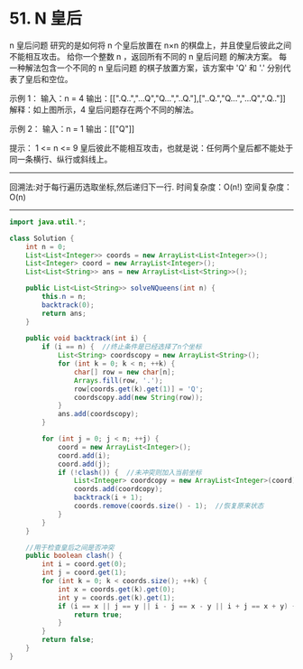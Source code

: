# 51. N 皇后

n 皇后问题 研究的是如何将 n 个皇后放置在 n×n 的棋盘上，并且使皇后彼此之间不能相互攻击。
给你一个整数 n ，返回所有不同的 n 皇后问题 的解决方案。
每一种解法包含一个不同的 n 皇后问题 的棋子放置方案，该方案中 'Q' 和 '.' 分别代表了皇后和空位。

示例 1：
输入：n = 4
输出：[[".Q..","...Q","Q...","..Q."],["..Q.","Q...","...Q",".Q.."]]
解释：如上图所示，4 皇后问题存在两个不同的解法。

示例 2：
输入：n = 1
输出：[["Q"]]

提示：
1 <= n <= 9
皇后彼此不能相互攻击，也就是说：任何两个皇后都不能处于同一条横行、纵行或斜线上。

---

回溯法:对于每行遍历选取坐标,然后递归下一行.
时间复杂度：O(n!) 空间复杂度：O(n)  

---

```java
import java.util.*;

class Solution {
    int n = 0;
    List<List<Integer>> coords = new ArrayList<List<Integer>>();
    List<Integer> coord = new ArrayList<Integer>();
    List<List<String>> ans = new ArrayList<List<String>>();

    public List<List<String>> solveNQueens(int n) {
        this.n = n;
        backtrack(0);
        return ans;
    }
    
    public void backtrack(int i) {
        if (i == n) {  //终止条件是已经选择了n个坐标
            List<String> coordscopy = new ArrayList<String>();
            for (int k = 0; k < n; ++k) {
                char[] row = new char[n];
                Arrays.fill(row, '.');
                row[coords.get(k).get(1)] = 'Q';
                coordscopy.add(new String(row));
            }
            ans.add(coordscopy);
        }

        for (int j = 0; j < n; ++j) {
            coord = new ArrayList<Integer>();
            coord.add(i);
            coord.add(j);
            if (!clash()) {  //未冲突则加入当前坐标
                List<Integer> coordcopy = new ArrayList<Integer>(coord);
                coords.add(coordcopy);
                backtrack(i + 1);
                coords.remove(coords.size() - 1);  //恢复原来状态
            }
        }
    }

    //用于检查皇后之间是否冲突
    public boolean clash() {
        int i = coord.get(0);
        int j = coord.get(1);
        for (int k = 0; k < coords.size(); ++k) {
            int x = coords.get(k).get(0);
            int y = coords.get(k).get(1);
            if (i == x || j == y || i - j == x - y || i + j == x + y) {
                return true;
            }
        }
        return false;
    }
}
```
